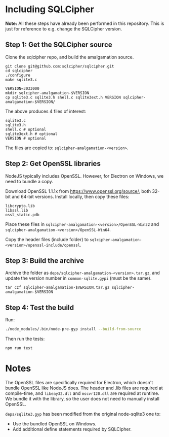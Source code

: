 # Including SQLCipher

**Note:** All these steps have already been performed in this repository. This is just for reference to e.g. change the SQLCipher version.

## Step 1: Get the SQLCipher source

Clone the sqlcipher repo, and build the amalgamation source.

```
git clone git@github.com:sqlcipher/sqlcipher.git
cd sqlcipher
./configure
make sqlite3.c

VERSION=3033000
mkdir sqlcipher-amalgamation-$VERSION
cp sqlite3.c sqlite3.h shell.c sqlite3ext.h VERSION sqlcipher-amalgamation-$VERSION/
```

The above produces 4 files of interest:

```
sqlite3.c
sqlite3.h
shell.c # optional
sqlite3ext.h # optional
VERSION # optional
```

The files are copied to: `sqlcipher-amalgamation-<version>`.

## Step 2: Get OpenSSL libraries

NodeJS typically includes OpenSSL. However, for Electron on Windows, we need to bundle a copy.

Download OpenSSL 1.1.1x from https://www.openssl.org/source/, both 32-bit and 64-bit versions. Install locally, then copy these files:

```
libcrypto.lib
libssl.lib
ossl_static.pdb
```

Place these files in `sqlcipher-amalgamation-<version>/OpenSSL-Win32` and `sqlcipher-amalgamation-<version>/OpenSSL-Win64`.

Copy the header files (include folder) to `sqlcipher-amalgamation-<version>/openssl-include/openssl`.

## Step 3: Build the archive

Archive the folder as `deps/sqlcipher-amalgamation-<version>.tar.gz`, and update the version number in `common-sqlite.gypi` (must be the same).

```
tar czf sqlcipher-amalgamation-$VERSION.tar.gz sqlcipher-amalgamation-$VERSION
```

## Step 4: Test the build

Run:

```sh
./node_modules/.bin/node-pre-gyp install --build-from-source
```

Then run the tests:

```sh
npm run test
```


# Notes

The OpenSSL files are specifically required for Electron, which doesn't bundle OpenSSL like NodeJS does. The header and .lib files are required at compile-time, and `libeay32.dll` and `mscvr120.dll` are required at runtime. We bundle it with the library, so the user does not need to manually install OpenSSL.

`deps/sqlite3.gyp` has been modified from the original node-sqlite3 one to:
 * Use the bundled OpenSSL on Windows.
 * Add additional define statements required by SQLCipher.


